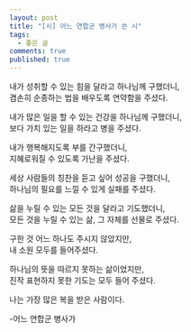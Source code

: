 ```yaml
---
layout: post
title: "[시] 어느 연합군 병사가 쓴 시"
tags: 
  - 좋은 글
comments: true
published: true
---
```

 
내가 성취할 수 있는 힘을 달라고 하나님께 구했더니,<br/>
겸손히 순종하는 법을 배우도록 연약함을 주셨다.

내가 많은 일을 할 수 있는 건강을 하나님께 구했더니,<br/>
보다 가치 있는 일을 하라고 병을 주셨다.

내가 행복해지도록 부를 간구했더니,<br/>
지혜로워질 수 있도록 가난을 주셨다.

세상 사람들의 칭찬을 듣고 싶어 성공을 구했더니,<br/>
하나님의 필요를 느낄 수 있게 실패를 주셨다.

삶을 누릴 수 있는 모든 것을 달라고 기도했더니,<br/>
모든 것을 누릴 수 있는 삶, 그 자체를 선물로 주셨다.

구한 것 어느 하나도 주시지 않았지만,<br/>
내 소원 모두를 들어주셨다.

하나님의 뜻을 따르지 못하는 삶이었지만,<br/>
진작 표현하지 못한 기도는 모두 들어 주셨다.

나는 가장 많은 복을 받은 사람이다.

-어느 연합군 병사가